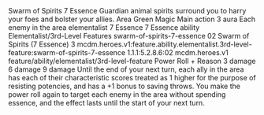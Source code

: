 <ability>
  <name>Swarm of Spirits</name>
  <cost>7 Essence</cost>
  <flavor>Guardian animal spirits surround you to harry your foes and bolster your allies.</flavor>
  <keywords>
    <keyword>Area</keyword>
    <keyword>Green</keyword>
    <keyword>Magic</keyword>
  </keywords>
  <type>Main action</type>
  <distance>3 aura</distance>
  <target>Each enemy in the area</target>
  <metadata>
    <class>elementalist</class>
    <cost>7 Essence</cost>
    <cost_amount>7</cost_amount>
    <cost_resource>Essence</cost_resource>
    <feature_type>ability</feature_type>
    <file_dpath>Elementalist/3rd-Level Features</file_dpath>
    <item_id>swarm-of-spirits-7-essence</item_id>
    <item_index>02</item_index>
    <item_name>Swarm of Spirits (7 Essence)</item_name>
    <level>3</level>
    <scc>mcdm.heroes.v1:feature.ability.elementalist.3rd-level-feature:swarm-of-spirits-7-essence</scc>
    <scdc>1.1.1:5.2.8.6:02</scdc>
    <source>mcdm.heroes.v1</source>
    <type>feature/ability/elementalist/3rd-level-feature</type>
  </metadata>
  <effects>
    <effect type="roll">
      <roll>Power Roll + Reason</roll>
      <t1>3 damage</t1>
      <t2>6 damage</t2>
      <t3>9 damage</t3>
    </effect>
    <effect type="mundane">Until the end of your next turn, each ally in the area has each of their characteristic scores treated as 1 higher for the purpose of resisting potencies, and has a +1 bonus to saving throws.</effect>
    <effect type="mundane" name="Persistent 1">You make the power roll again to target each enemy in the area without spending essence, and the effect lasts until the start of your next turn.</effect>
  </effects>
</ability>
